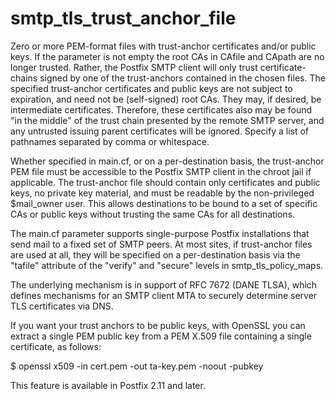 # smtp_tls_trust_anchor_file 

 Zero or more PEM-format files with trust-anchor certificates
and/or public keys.  If the parameter is not empty the root CAs in
CAfile and CApath are no longer trusted.  Rather, the Postfix SMTP
client will only trust certificate-chains signed by one of the
trust-anchors contained in the chosen files.  The specified
trust-anchor certificates and public keys are not subject to
expiration, and need not be (self-signed) root CAs.  They may, if
desired, be intermediate certificates. Therefore, these certificates
also may be found "in the middle" of the trust chain presented by
the remote SMTP server, and any untrusted issuing parent certificates
will be ignored.  Specify a list of pathnames separated by comma
or whitespace.  

  Whether specified in main.cf, or on a per-destination basis,
the trust-anchor PEM file must be accessible to the Postfix SMTP
client in the chroot jail if applicable.  The trust-anchor file
should contain only certificates and public keys, no private key
material, and must be readable by the non-privileged $mail_owner
user.  This allows destinations to be bound to a set of specific
CAs or public keys without trusting the same CAs for all destinations.


 The main.cf parameter supports single-purpose Postfix installations
that send mail to a fixed set of SMTP peers.  At most sites, if
trust-anchor files are used at all, they will be specified on a
per-destination basis via the "tafile" attribute of the "verify"
and "secure" levels in smtp_tls_policy_maps.  

 The underlying mechanism is in support of RFC 7672 (DANE TLSA),
which defines mechanisms for an SMTP client MTA to securely determine
server TLS certificates via DNS.  

 If you want your trust anchors to be public keys, with OpenSSL
you can extract a single PEM public key from a PEM X.509 file
containing a single certificate, as follows: 



$ openssl x509 -in cert.pem -out ta-key.pem -noout -pubkey



 This feature is available in Postfix 2.11 and later.  


